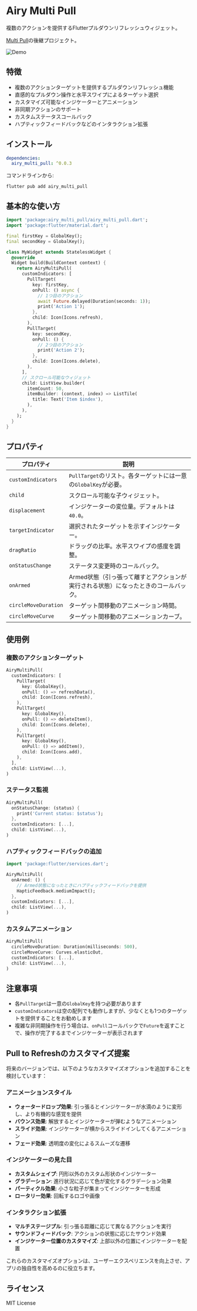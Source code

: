 # Airy Multi Pull

複数のアクションを提供するFlutterプルダウンリフレッシュウィジェット。

[Multi Pull](https://pub.dev/packages/multi_pull)の後継プロジェクト。

![Demo](https://github.com/airyworks/airy_multi_pull/raw/main/doc/demo.gif)

## 特徴

- 複数のアクションターゲットを提供するプルダウンリフレッシュ機能
- 直感的なプルダウン操作と水平スワイプによるターゲット選択
- カスタマイズ可能なインジケーターとアニメーション
- 非同期アクションのサポート
- カスタムステータスコールバック
- ハプティックフィードバックなどのインタラクション拡張

## インストール

```yaml
dependencies:
  airy_multi_pull: ^0.0.3
```

コマンドラインから:

```
flutter pub add airy_multi_pull
```

## 基本的な使い方

```dart
import 'package:airy_multi_pull/airy_multi_pull.dart';
import 'package:flutter/material.dart';

final firstKey = GlobalKey();
final secondKey = GlobalKey();

class MyWidget extends StatelessWidget {
  @override
  Widget build(BuildContext context) {
    return AiryMultiPull(
      customIndicators: [
        PullTarget(
          key: firstKey,
          onPull: () async {
            // 1つ目のアクション
            await Future.delayed(Duration(seconds: 1));
            print('Action 1');
          },
          child: Icon(Icons.refresh),
        ),
        PullTarget(
          key: secondKey,
          onPull: () {
            // 2つ目のアクション
            print('Action 2');
          },
          child: Icon(Icons.delete),
        ),
      ],
      // スクロール可能なウィジェット
      child: ListView.builder(
        itemCount: 50,
        itemBuilder: (context, index) => ListTile(
          title: Text('Item $index'),
        ),
      ),
    );
  }
}
```

## プロパティ

| プロパティ | 説明 |
|----------|------|
| `customIndicators` | `PullTarget`のリスト。各ターゲットには一意の`GlobalKey`が必要。 |
| `child` | スクロール可能な子ウィジェット。 |
| `displacement` | インジケーターの変位量。デフォルトは`40.0`。 |
| `targetIndicator` | 選択されたターゲットを示すインジケーター。 |
| `dragRatio` | ドラッグの比率。水平スワイプの感度を調整。 |
| `onStatusChange` | ステータス変更時のコールバック。 |
| `onArmed` | Armed状態（引っ張って離すとアクションが実行される状態）になったときのコールバック。 |
| `circleMoveDuration` | ターゲット間移動のアニメーション時間。 |
| `circleMoveCurve` | ターゲット間移動のアニメーションカーブ。 |

## 使用例

### 複数のアクションターゲット

```dart
AiryMultiPull(
  customIndicators: [
    PullTarget(
      key: GlobalKey(),
      onPull: () => refreshData(),
      child: Icon(Icons.refresh),
    ),
    PullTarget(
      key: GlobalKey(),
      onPull: () => deleteItem(),
      child: Icon(Icons.delete),
    ),
    PullTarget(
      key: GlobalKey(),
      onPull: () => addItem(),
      child: Icon(Icons.add),
    ),
  ],
  child: ListView(...),
)
```

### ステータス監視

```dart
AiryMultiPull(
  onStatusChange: (status) {
    print('Current status: $status');
  },
  customIndicators: [...],
  child: ListView(...),
)
```

### ハプティックフィードバックの追加

```dart
import 'package:flutter/services.dart';

AiryMultiPull(
  onArmed: () {
    // Armed状態になったときにハプティックフィードバックを提供
    HapticFeedback.mediumImpact();
  },
  customIndicators: [...],
  child: ListView(...),
)
```

### カスタムアニメーション

```dart
AiryMultiPull(
  circleMoveDuration: Duration(milliseconds: 500),
  circleMoveCurve: Curves.elasticOut,
  customIndicators: [...],
  child: ListView(...),
)
```

## 注意事項

- 各`PullTarget`は一意の`GlobalKey`を持つ必要があります
- `customIndicators`は空の配列でも動作しますが、少なくとも1つのターゲットを提供することをお勧めします
- 複雑な非同期操作を行う場合は、`onPull`コールバックで`Future`を返すことで、操作が完了するまでインジケーターが表示されます

## Pull to Refreshのカスタマイズ提案

将来のバージョンでは、以下のようなカスタマイズオプションを追加することを検討しています：

### アニメーションスタイル

- **ウォータードロップ効果**: 引っ張るとインジケーターが水滴のように変形し、より有機的な感覚を提供
- **バウンス効果**: 解放するとインジケーターが弾むようなアニメーション
- **スライド効果**: インジケーターが横からスライドインしてくるアニメーション
- **フェード効果**: 透明度の変化によるスムーズな遷移

### インジケーターの見た目

- **カスタムシェイプ**: 円形以外のカスタム形状のインジケーター
- **グラデーション**: 進行状況に応じて色が変化するグラデーション効果
- **パーティクル効果**: 小さな粒子が集まってインジケーターを形成
- **ロータリー効果**: 回転するロゴや画像

### インタラクション拡張

- **マルチステージプル**: 引っ張る距離に応じて異なるアクションを実行
- **サウンドフィードバック**: アクションの状態に応じたサウンド効果
- **インジケーター位置のカスタマイズ**: 上部以外の位置にインジケーターを配置

これらのカスタマイズオプションは、ユーザーエクスペリエンスを向上させ、アプリの独自性を高めるのに役立ちます。

## ライセンス

MIT License